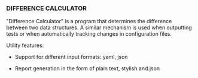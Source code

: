 ### DIFFERENCE CALCULATOR

"Difference Calculator" is a program that determines the difference between two data structures. A similar mechanism is used when outputting tests or when automatically tracking changes in configuration files.

Utility features:

- Support for different input formats: yaml, json

- Report generation in the form of plain text, stylish and json
